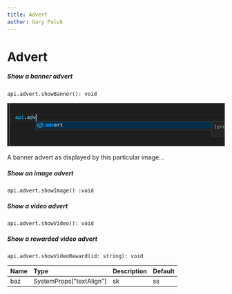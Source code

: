 ```yaml
---
title: Advert
author: Gary Paluk
---
```


# Advert

##### Show a banner advert

```
api.advert.showBanner(): void
```

![alt](https://raw.githubusercontent.com/pluginio/static-content/main/docs/v1/images/api_advert_banner.gif)

A banner advert as displayed by this particular image...

##### Show an image advert

```
api.advert.showImage() :void
```

##### Show a video advert

```
api.advert.showVideo(): void
```

##### Show a rewarded video advert

```
api.advert.showVideoReward(id: string): void
```


| Name | Type                    | Description | Default |
| :--  | :--                     | :--         | :--     |
| baz  | SystemProps["textAlign"]| sk          | ss      |